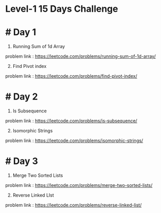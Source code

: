 # Level-1   15 Days Challenge

# # Day 1

1. Running Sum of 1d Array

  problem link : https://leetcode.com/problems/running-sum-of-1d-array/

2. Find Pivot index

  problem link : https://leetcode.com/problems/find-pivot-index/

# # Day 2

1. Is Subsequence

  problem link : https://leetcode.com/problems/is-subsequence/

2. Isomorphic Strings

  problem link : https://leetcode.com/problems/isomorphic-strings/
  
# #  Day 3
 
 1. Merge Two Sorted Lists
 
 problem link : https://leetcode.com/problems/merge-two-sorted-lists/
 
 2. Reverse Linked LIst
 
 problem link : https://leetcode.com/problems/reverse-linked-list/
